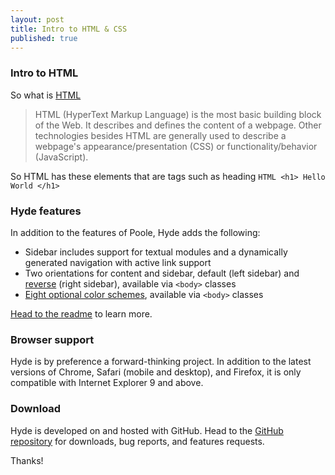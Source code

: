 ```yaml
---
layout: post
title: Intro to HTML & CSS
published: true
---
```


### Intro to HTML

So what is [HTML](https://developer.mozilla.org/en-US/docs/Web/HTML)
>HTML (HyperText Markup Language) is the most basic building block of the Web. It describes and defines the content of a webpage. Other technologies besides HTML are generally used to describe a webpage's appearance/presentation (CSS) or functionality/behavior (JavaScript).

So HTML has these elements that are tags such as heading ```HTML <h1> Hello World </h1> ```





### Hyde features

In addition to the features of Poole, Hyde adds the following:

* Sidebar includes support for textual modules and a dynamically generated navigation with active link support
* Two orientations for content and sidebar, default (left sidebar) and [reverse](https://github.com/poole/lanyon#reverse-layout) (right sidebar), available via `<body>` classes
* [Eight optional color schemes](https://github.com/poole/hyde#themes), available via `<body>` classes

[Head to the readme](https://github.com/poole/hyde#readme) to learn more.

### Browser support

Hyde is by preference a forward-thinking project. In addition to the latest versions of Chrome, Safari (mobile and desktop), and Firefox, it is only compatible with Internet Explorer 9 and above.

### Download

Hyde is developed on and hosted with GitHub. Head to the <a href="https://github.com/poole/hyde">GitHub repository</a> for downloads, bug reports, and features requests.

Thanks!
